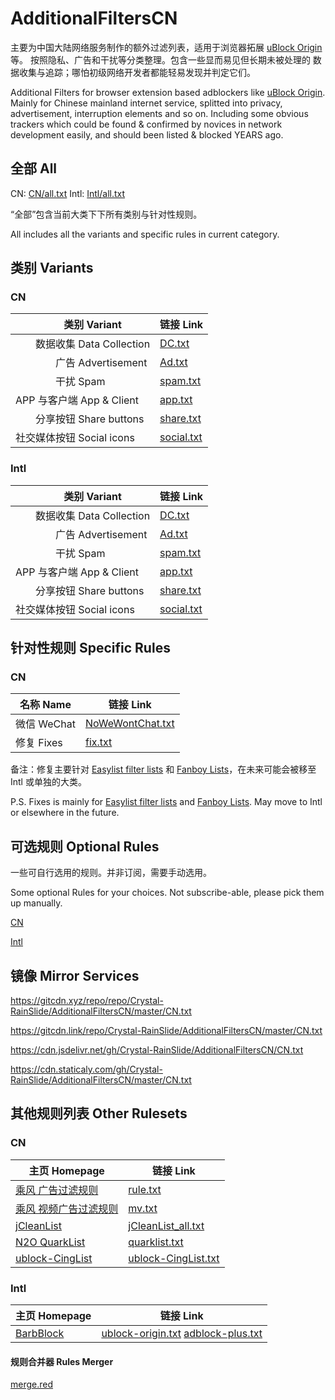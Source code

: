 # AdditionalFiltersCN

主要为中国大陆网络服务制作的额外过滤列表，适用于浏览器拓展
[uBlock Origin](https://github.com/gorhill/uBlock) 等。
按照隐私、广告和干扰等分类整理。包含一些显而易见但长期未被处理的
数据收集与追踪；哪怕初级网络开发者都能轻易发现并判定它们。

Additional Filters for browser extension based adblockers like
[uBlock Origin](https://github.com/gorhill/uBlock).
Mainly for Chinese mainland internet service, splitted into privacy,
advertisement, interruption elements and so on.
Including some obvious trackers which could be found & confirmed by
novices in network development easily, and should been listed & blocked
YEARS ago.

## 全部 All

CN: [CN/all.txt](https://raw.githubusercontent.com/Crystal-RainSlide/AdditionalFiltersCN/master/CN.txt) 
Intl: [Intl/all.txt](https://raw.githubusercontent.com/Crystal-RainSlide/AdditionalFiltersCN/master/Intl.txt)

“全部”包含当前大类下下所有类别与针对性规则。

All includes all the variants and specific rules in current category.

## 类别 Variants

### CN

　　类别 Variant | 链接 Link
---------------- | ---------
　　数据收集 Data Collection |     [DC.txt](https://raw.githubusercontent.com/Crystal-RainSlide/AdditionalFiltersCN/master/CN/DC.txt)
　　　　广告 Advertisement   |     [Ad.txt](https://raw.githubusercontent.com/Crystal-RainSlide/AdditionalFiltersCN/master/CN/Ad.txt)
　　　　干扰 Spam            |   [spam.txt](https://raw.githubusercontent.com/Crystal-RainSlide/AdditionalFiltersCN/master/CN/spam.txt)
APP 与客户端 App & Client    |    [app.txt](https://raw.githubusercontent.com/Crystal-RainSlide/AdditionalFiltersCN/master/CN/app.txt)
　　分享按钮 Share buttons   |  [share.txt](https://raw.githubusercontent.com/Crystal-RainSlide/AdditionalFiltersCN/master/CN/share.txt)
社交媒体按钮 Social icons    | [social.txt](https://raw.githubusercontent.com/Crystal-RainSlide/AdditionalFiltersCN/master/CN/social.txt)

### Intl

　　类别 Variant | 链接 Link
---------------- | ---------
　　数据收集 Data Collection |     [DC.txt](https://raw.githubusercontent.com/Crystal-RainSlide/AdditionalFiltersCN/master/Intl/DC.txt)
　　　　广告 Advertisement   |     [Ad.txt](https://raw.githubusercontent.com/Crystal-RainSlide/AdditionalFiltersCN/master/Intl/Ad.txt)
　　　　干扰 Spam            |   [spam.txt](https://raw.githubusercontent.com/Crystal-RainSlide/AdditionalFiltersCN/master/Intl/spam.txt)
APP 与客户端 App & Client    |    [app.txt](https://raw.githubusercontent.com/Crystal-RainSlide/AdditionalFiltersCN/master/Intl/app.txt)
　　分享按钮 Share buttons   |  [share.txt](https://raw.githubusercontent.com/Crystal-RainSlide/AdditionalFiltersCN/master/Intl/share.txt)
社交媒体按钮 Social icons    | [social.txt](https://raw.githubusercontent.com/Crystal-RainSlide/AdditionalFiltersCN/master/Intl/social.txt)

## 针对性规则 Specific Rules

### CN

名称 Name | 链接 Link
--------- | ---------
微信 WeChat | [NoWeWontChat.txt](https://raw.githubusercontent.com/Crystal-RainSlide/AdditionalFiltersCN/master/CN/NoWeWontChat.txt)
修复 Fixes  | [fix.txt](https://raw.githubusercontent.com/Crystal-RainSlide/AdditionalFiltersCN/master/CN/fix.txt)

备注：修复主要针对 [Easylist filter lists](https://easylist.to/) 和
[Fanboy Lists](https://fanboy.co.nz/)，在未来可能会被移至 Intl 或单独的大类。

P.S. Fixes is mainly for [Easylist filter lists](https://easylist.to/) and
[Fanboy Lists](https://fanboy.co.nz/). May move to Intl or elsewhere in the future.

## 可选规则 Optional Rules

一些可自行选用的规则。并非订阅，需要手动选用。

Some optional Rules for your choices. Not subscribe-able, please pick them up manually.

[CN](https://github.com/Crystal-RainSlide/AdditionalFiltersCN/blob/master/CN/Optional.md)

[Intl](https://github.com/Crystal-RainSlide/AdditionalFiltersCN/blob/master/Intl/Optional.md)

## 镜像 Mirror Services

https://gitcdn.xyz/repo/repo/Crystal-RainSlide/AdditionalFiltersCN/master/CN.txt

https://gitcdn.link/repo/Crystal-RainSlide/AdditionalFiltersCN/master/CN.txt

https://cdn.jsdelivr.net/gh/Crystal-RainSlide/AdditionalFiltersCN/CN.txt

https://cdn.staticaly.com/gh/Crystal-RainSlide/AdditionalFiltersCN/master/CN.txt

## 其他规则列表 Other Rulesets

### CN

主页 Homepage | 链接 Link
------------- | ---------
[乘风 广告过滤规则](https://gitee.com/xinggsf/Adblock-Rule/) | [rule.txt](https://gitee.com/xinggsf/Adblock-Rule/raw/master/rule.txt)
[乘风 视频广告过滤规则](https://gitee.com/xinggsf/Adblock-Rule/) | [mv.txt](https://gitee.com/xinggsf/Adblock-Rule/raw/master/mv.txt)
[jCleanList](https://github.com/jiayiming/jCleanList) | [jCleanList_all.txt](https://raw.githubusercontent.com/jiayiming/jCleanList/master/jCleanList_all.txt)
[N2O QuarkList](https://n2o.io/p/quarklist/) | [quarklist.txt](https://n2o.io/p/quarklist/dist/quarklist.txt)
[ublock-CingList](https://github.com/dupontjoy/customization/tree/master/Rules/uBlock) | [ublock-CingList.txt](https://github.com/dupontjoy/customization/blob/master/Rules/uBlock/ublock-CingList.txt)

### Intl

主页 Homepage | 链接 Link
------------- | ---------
[BarbBlock](https://ssl.bblck.me/) | [ublock-origin.txt](https://ssl.bblck.me/blacklists/ublock-origin.txt) [adblock-plus.txt](https://ssl.bblck.me/blacklists/adblock-plus.txt) | [uBlock Origin](abp:subscribe?location=https://ssl.bblck.me/blacklists/ublock-origin.txt&title=BarbBlock) [AdBlock Plus](abp:subscribe?location=https://ssl.bblck.me/blacklists/adblock-plus.txt&title=BarbBlock)

#### 规则合并器 Rules Merger

[merge.red](https://github.com/Crystal-RainSlide/AdditionalFiltersCN/blob/master/merge.red)
